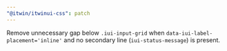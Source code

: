```yaml
---
"@itwin/itwinui-css": patch
---
```


Remove unnecessary gap below `.iui-input-grid` when `data-iui-label-placement='inline'` and no secondary line (`iui-status-message`) is present.
